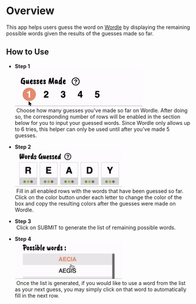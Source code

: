 # Overview

This app helps users guess the word on [Wordle](https://www.nytimes.com/games/wordle/index.html) by displaying the remaining possible words given the results of the guesses made so far.

## How to Use

* **Step 1**\
  <img src="guessnum-gif.gif" height="100px" />\
  &nbsp;Choose how many guesses you've made so far on Wordle.  After doing so, the corresponding number of rows will be enabled in the section below for you to input your guessed words.  Since Wordle only allows up to 6 tries, this helper can only be used until after you've made 5 guesses.

* **Step 2**\
  <img src="words-gif.gif" height="100px" />\
  &nbsp;Fill in all enabled rows with the words that have been guessed so far.  Click on the color button under each letter to change the color of the box and copy the resulting colors after the guesses were made on Wordle.

* **Step 3**\
  &nbsp;Click on SUBMIT to generate the list of remaining possible words.

* **Step 4**\
  <img src="list-gif.gif" height="100px" />\
  &nbsp;Once the list is generated, if you would like to use a word from the list as your next guess, you may simply click on that word to automatically fill in the next row.
